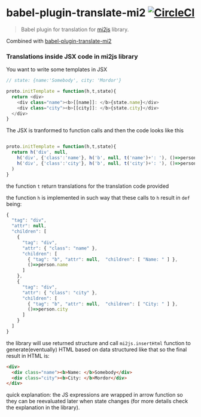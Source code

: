 # babel-plugin-translate-mi2 [![CircleCI](https://img.shields.io/circleci/project/hrgdavor/babel-plugin-translate-mi2.svg?maxAge=2592011)](https://circleci.com/gh/hrgdavor/babel-plugin-translate-mi2)

> Babel plugin for translation for [mi2js](https://github.com/hrgdavor/mi2js) library.

Combined with [babel-plugin-translate-mi2](https://github.com/hrgdavor/babel-plugin-translate-mi2)

### Translations inside JSX code in mi2js library

You want to write some templates in JSX

``` js
// state: {name:'Somebody', city: 'Mordor'}

proto.initTemplate = function(h,t,state){
  return <div>
    <div class="name"><b>[[name]]: </b>{state.name}</div>
    <div class="city"><b>[[city]]: </b>{state.city}</div>
  </div>
}

```

The JSX is tranformed to function calls and then the code looks like this

``` js

proto.initTemplate = function(h,t,state){
  return h('div', null,
    h('div', {'class':'name'}, h('b', null, t('name')+': '), ()=>person.name),
    h('div', {'class':'city'}, h('b', null, t('city')+': '), ()=>person.city),
  )
}

```

the function `t` return translations for the translation code provided

the function `h` is implemented in such way that these calls to `h` result in `def` being: 

```js
{
  "tag": "div",
  "attr": null,
  "children": [
    {
      "tag": "div",
      "attr": { "class": "name" },
      "children": [
        { "tag": "b", "attr": null,  "children": [ "Name: " ] },
        ()=>person.name
      ]
    },
    {
      "tag": "div",
      "attr": { "class": "city" },
      "children": [
        { "tag": "b", "attr": null,  "children": [ "City: " ] },
        ()=>person.city
      ]
    }
  ]
}
```

the library will use returned structure and call `mi2js.insertHtml` function to generate(eventually) HTML based on data structured like that
so the final result in HTML is:

```html
<div>
  <div class="name"><b>Name: </b>Somebody</div>
  <div class="city"><b>City: </b>Mordor</div>
</div>
```

quick explanation: the JS expressions are wrapped in arrow function so they can be reevaluated later when state changes
(for more details check the explanation in the library).